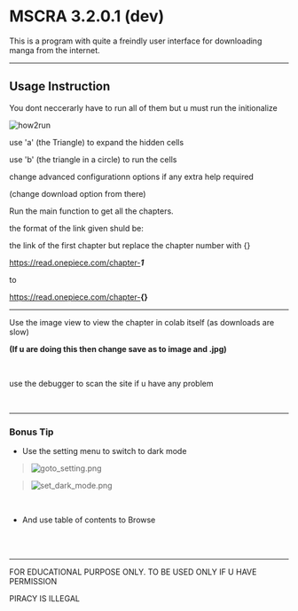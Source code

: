 


# MSCRA 3.2.0.1 (dev)
This is a program with quite a freindly user interface for downloading manga from the internet.

---
## Usage Instruction

You dont neccerarly have to run all of them but u must run the initionalize

![how2run](mscra/static/how2run_adv_config.png)


use 'a' (the Triangle) to expand the hidden cells

use 'b' (the triangle in a circle) to run the cells


change advanced configurationn options if any extra help required

(change download option from there)

Run the main function to get all the chapters.

the format of the link given shuld be:

the link of the first chapter but replace the chapter number with {}

https://read.onepiece.com/chapter-<b><i>1</i></b>

to

https://read.onepiece.com/chapter-<b>{}</b>


---

Use the image view to view the chapter in colab itself (as downloads are slow)

**(If u are doing this then change save as to image and .jpg)**

<br>

use the debugger to scan the site if u have any problem

<br><hr>
### Bonus Tip

* Use the setting menu to switch to dark mode

>![goto_setting.png]()


>![set_dark_mode.png]()


<br>

* And use table of contents to Browse





<br><br><hr>

FOR EDUCATIONAL PURPOSE ONLY. TO BE USED ONLY IF U HAVE PERMISSION

PIRACY IS ILLEGAL
